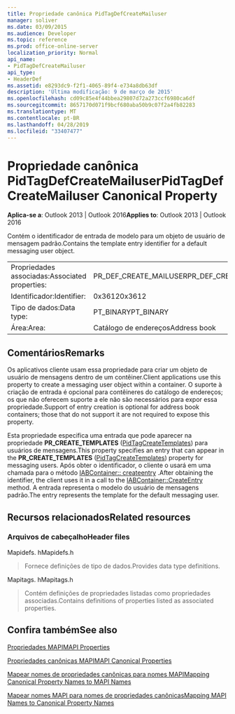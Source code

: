 ```yaml
---
title: Propriedade canônica PidTagDefCreateMailuser
manager: soliver
ms.date: 03/09/2015
ms.audience: Developer
ms.topic: reference
ms.prod: office-online-server
localization_priority: Normal
api_name:
- PidTagDefCreateMailuser
api_type:
- HeaderDef
ms.assetid: e8293dc9-f2f1-4065-89f4-e734a8db63df
description: 'Última modificação: 9 de março de 2015'
ms.openlocfilehash: cd09c85e4f44bbea29807d72a273ccf6980ca6df
ms.sourcegitcommit: 8657170d071f9bcf680aba50b9c07f2a4fb82283
ms.translationtype: MT
ms.contentlocale: pt-BR
ms.lasthandoff: 04/28/2019
ms.locfileid: "33407477"
---
```

# <a name="pidtagdefcreatemailuser-canonical-property"></a><span data-ttu-id="984fa-103">Propriedade canônica PidTagDefCreateMailuser</span><span class="sxs-lookup"><span data-stu-id="984fa-103">PidTagDefCreateMailuser Canonical Property</span></span>

  
  
<span data-ttu-id="984fa-104">**Aplica-se a**: Outlook 2013 | Outlook 2016</span><span class="sxs-lookup"><span data-stu-id="984fa-104">**Applies to**: Outlook 2013 | Outlook 2016</span></span> 
  
<span data-ttu-id="984fa-105">Contém o identificador de entrada de modelo para um objeto de usuário de mensagem padrão.</span><span class="sxs-lookup"><span data-stu-id="984fa-105">Contains the template entry identifier for a default messaging user object.</span></span> 
  
|||
|:-----|:-----|
|<span data-ttu-id="984fa-106">Propriedades associadas:</span><span class="sxs-lookup"><span data-stu-id="984fa-106">Associated properties:</span></span>  <br/> |<span data-ttu-id="984fa-107">PR_DEF_CREATE_MAILUSER</span><span class="sxs-lookup"><span data-stu-id="984fa-107">PR_DEF_CREATE_MAILUSER</span></span>  <br/> |
|<span data-ttu-id="984fa-108">Identificador:</span><span class="sxs-lookup"><span data-stu-id="984fa-108">Identifier:</span></span>  <br/> |<span data-ttu-id="984fa-109">0x3612</span><span class="sxs-lookup"><span data-stu-id="984fa-109">0x3612</span></span>  <br/> |
|<span data-ttu-id="984fa-110">Tipo de dados:</span><span class="sxs-lookup"><span data-stu-id="984fa-110">Data type:</span></span>  <br/> |<span data-ttu-id="984fa-111">PT_BINARY</span><span class="sxs-lookup"><span data-stu-id="984fa-111">PT_BINARY</span></span>  <br/> |
|<span data-ttu-id="984fa-112">Área:</span><span class="sxs-lookup"><span data-stu-id="984fa-112">Area:</span></span>  <br/> |<span data-ttu-id="984fa-113">Catálogo de endereços</span><span class="sxs-lookup"><span data-stu-id="984fa-113">Address book</span></span>  <br/> |
   
## <a name="remarks"></a><span data-ttu-id="984fa-114">Comentários</span><span class="sxs-lookup"><span data-stu-id="984fa-114">Remarks</span></span>

<span data-ttu-id="984fa-115">Os aplicativos cliente usam essa propriedade para criar um objeto de usuário de mensagens dentro de um contêiner.</span><span class="sxs-lookup"><span data-stu-id="984fa-115">Client applications use this property to create a messaging user object within a container.</span></span> <span data-ttu-id="984fa-116">O suporte à criação de entrada é opcional para contêineres do catálogo de endereços; os que não oferecem suporte a ele não são necessários para expor essa propriedade.</span><span class="sxs-lookup"><span data-stu-id="984fa-116">Support of entry creation is optional for address book containers; those that do not support it are not required to expose this property.</span></span> 
  
<span data-ttu-id="984fa-117">Esta propriedade especifica uma entrada que pode aparecer na propriedade **PR_CREATE_TEMPLATES** ([PidTagCreateTemplates](pidtagcreatetemplates-canonical-property.md)) para usuários de mensagens.</span><span class="sxs-lookup"><span data-stu-id="984fa-117">This property specifies an entry that can appear in the **PR_CREATE_TEMPLATES** ([PidTagCreateTemplates](pidtagcreatetemplates-canonical-property.md)) property for messaging users.</span></span> <span data-ttu-id="984fa-118">Após obter o identificador, o cliente o usará em uma chamada para o método [IABContainer:: createentry](iabcontainer-createentry.md) .</span><span class="sxs-lookup"><span data-stu-id="984fa-118">After obtaining the identifier, the client uses it in a call to the [IABContainer::CreateEntry](iabcontainer-createentry.md) method.</span></span> <span data-ttu-id="984fa-119">A entrada representa o modelo do usuário de mensagens padrão.</span><span class="sxs-lookup"><span data-stu-id="984fa-119">The entry represents the template for the default messaging user.</span></span> 
  
## <a name="related-resources"></a><span data-ttu-id="984fa-120">Recursos relacionados</span><span class="sxs-lookup"><span data-stu-id="984fa-120">Related resources</span></span>

### <a name="header-files"></a><span data-ttu-id="984fa-121">Arquivos de cabeçalho</span><span class="sxs-lookup"><span data-stu-id="984fa-121">Header files</span></span>

<span data-ttu-id="984fa-122">Mapidefs. h</span><span class="sxs-lookup"><span data-stu-id="984fa-122">Mapidefs.h</span></span>
  
> <span data-ttu-id="984fa-123">Fornece definições de tipo de dados.</span><span class="sxs-lookup"><span data-stu-id="984fa-123">Provides data type definitions.</span></span>
    
<span data-ttu-id="984fa-124">Mapitags. h</span><span class="sxs-lookup"><span data-stu-id="984fa-124">Mapitags.h</span></span>
  
> <span data-ttu-id="984fa-125">Contém definições de propriedades listadas como propriedades associadas.</span><span class="sxs-lookup"><span data-stu-id="984fa-125">Contains definitions of properties listed as associated properties.</span></span>
    
## <a name="see-also"></a><span data-ttu-id="984fa-126">Confira também</span><span class="sxs-lookup"><span data-stu-id="984fa-126">See also</span></span>



[<span data-ttu-id="984fa-127">Propriedades MAPI</span><span class="sxs-lookup"><span data-stu-id="984fa-127">MAPI Properties</span></span>](mapi-properties.md)
  
[<span data-ttu-id="984fa-128">Propriedades canônicas MAPI</span><span class="sxs-lookup"><span data-stu-id="984fa-128">MAPI Canonical Properties</span></span>](mapi-canonical-properties.md)
  
[<span data-ttu-id="984fa-129">Mapear nomes de propriedades canônicas para nomes MAPI</span><span class="sxs-lookup"><span data-stu-id="984fa-129">Mapping Canonical Property Names to MAPI Names</span></span>](mapping-canonical-property-names-to-mapi-names.md)
  
[<span data-ttu-id="984fa-130">Mapear nomes MAPI para nomes de propriedades canônicas</span><span class="sxs-lookup"><span data-stu-id="984fa-130">Mapping MAPI Names to Canonical Property Names</span></span>](mapping-mapi-names-to-canonical-property-names.md)

